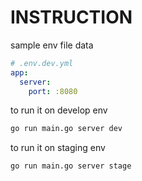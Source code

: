 # INSTRUCTION


sample env file data
```yml
# .env.dev.yml
app:
  server:
    port: :8080
```


to run it on develop env
```sh
go run main.go server dev
```

to run it on staging env
```sh
go run main.go server stage
```

